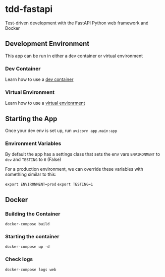 # tdd-fastapi

Test-driven development with the FastAPI Python web framework and Docker

## Development Environment

This app can be run in either a dev container or virtual environment

### Dev Container

Learn how to use a [dev container](https://code.visualstudio.com/docs/remote/containers#_quick-start-try-a-development-container)

### Virtual Environment

Learn how to use a [virtual envionrment](https://docs.python.org/3/tutorial/venv.html)

## Starting the App

Once your dev env is set up, run `uvicorn app.main:app`

### Environment Variables

By default the app has a settings class that sets the env vars `ENVIRONMENT` to `dev` and `TESTING` to `0` (False)

For a production environment, we can override these variables with something similar to this:

`export ENVIRONMENT=prod`
`export TESTING=1`

## Docker

### Building the Container

`docker-compose build`

### Starting the container

`docker-compose up -d`

### Check logs
`docker-compose logs web`





